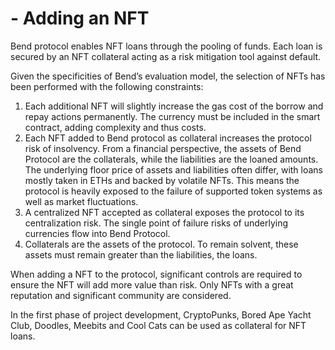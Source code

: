 # - Adding an NFT

Bend protocol enables NFT loans through the pooling of funds. Each loan is secured by an NFT collateral acting as a risk mitigation tool against default.

Given the specificities of Bend’s evaluation model, the selection of NFTs has been performed with the following constraints:

1. Each additional NFT will slightly increase the gas cost of the borrow and repay actions permanently. The currency must be included in the smart contract, adding complexity and thus costs.
2. Each NFT added to Bend protocol as collateral increases the protocol risk of insolvency. From a financial perspective, the assets of Bend Protocol are the collaterals, while the liabilities are the loaned amounts. The underlying floor price of assets and liabilities often differ, with loans mostly taken in ETHs and backed by volatile NFTs. This means the protocol is heavily exposed to the failure of supported token systems as well as market fluctuations.
3. A centralized NFT accepted as collateral exposes the protocol to its centralization risk. The single point of failure risks of underlying currencies flow into Bend Protocol.
4. Collaterals are the assets of the protocol. To remain solvent, these assets must remain greater than the liabilities, the loans.

When adding a NFT to the protocol, significant controls are required to ensure the NFT will add more value than risk. Only NFTs with a great reputation and significant community are considered.&#x20;

In the first phase of project development, CryptoPunks, Bored Ape Yacht Club, Doodles, Meebits and Cool Cats can be used as collateral for NFT loans.
